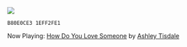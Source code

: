 <a>
  <img align="center" src="https://github-readme-stats.vercel.app/api?username=rain2wood&count_private=true&border_radius=8&theme=tokyonight&include_all_commits=true" />
</a>

`B80E0CE3 1EFF2FE1`

Now Playing: [How Do You Love Someone](https://open.spotify.com/track/1mMIIaZMPKzfI7ZIeseLfH?si=9d3fd8224824413d) by [Ashley Tisdale](https://open.spotify.com/artist/2ddxtfC0oS8LoktXUHE7YL)